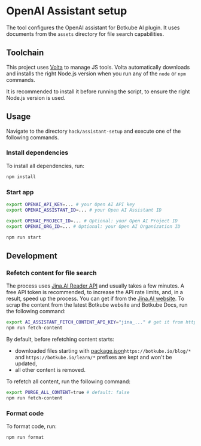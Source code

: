 # OpenAI Assistant setup

The tool configures the OpenAI assistant for Botkube AI plugin. It uses documents from the `assets` directory for file search capabilities.

## Toolchain

This project uses [Volta](https://github.com/volta-cli/volta) to manage JS tools. Volta automatically downloads and installs the right Node.js version when you run any of the `node` or `npm` commands.

It is recommended to install it before running the script, to ensure the right Node.js version is used.

## Usage

Navigate to the directory `hack/assistant-setup` and execute one of the following commands.

### Install dependencies

To install all dependencies, run:

```sh
npm install
```

### Start app

```sh
export OPENAI_API_KEY=... # your Open AI API key
export OPENAI_ASSISTANT_ID=... # your Open AI Assistant ID

export OPENAI_PROJECT_ID=... # Optional: your Open AI Project ID
export OPENAI_ORG_ID=... # Optional: your Open AI Organization ID

npm run start
```

## Development

### Refetch content for file search

The process uses [Jina.AI Reader API](https://github.com/jina-ai/reader) and usually takes a few minutes.
A free API token is recommended, to increase the API rate limits, and, in a result, speed up the process. You can get if from the [Jina.AI website](https://jina.ai/reader/).
To scrap the content from the latest Botkube website and Botkube Docs, run the following command:

```sh
export AI_ASSISTANT_FETCH_CONTENT_API_KEY="jina_..." # get it from https://jina.ai/reader/
npm run fetch-content
```

By default, before refetching content starts:

- downloaded files starting with [package.json](package.json)`https://botkube.io/blog/*` and `https://botkube.io/learn/*` prefixes are kept and won't be updated,
- all other content is removed.

To refetch all content, run the following command:

```sh
export PURGE_ALL_CONTENT=true # default: false
npm run fetch-content
```

### Format code

To format code, run:

```sh
npm run format
```

